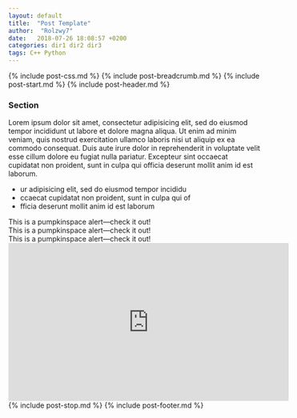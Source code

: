 ```yaml
---
layout: default
title:  "Post Template"
author:  "Rolzwy7"
date:   2018-07-26 18:08:57 +0200
categories: dir1 dir2 dir3
tags: C++ Python
---
```

{% include post-css.md %}
{% include post-breadcrumb.md %}
{% include post-start.md %}
{% include post-header.md %}
<h3>Section</h3>
<p>
    Lorem ipsum dolor sit amet, consectetur adipisicing elit, sed do eiusmod tempor incididunt ut labore et dolore magna aliqua. Ut enim ad minim veniam, quis nostrud exercitation ullamco laboris nisi ut aliquip ex ea commodo consequat. Duis aute irure dolor in reprehenderit in voluptate velit esse cillum dolore eu fugiat nulla pariatur. Excepteur sint occaecat cupidatat non proident, sunt in culpa qui officia deserunt mollit anim id est laborum.
</p>
<ul class="post-ul">
    <li>ur adipisicing elit, sed do eiusmod tempor incididu</li>
    <li>ccaecat cupidatat non proident, sunt in culpa qui of</li>
    <li>fficia deserunt mollit anim id est laborum</li>
</ul>
<script src="https://gist.github.com/rolzwy7/2183fbfaf74dcee937cb59c18b10a736.js"></script>
<div class="rounded-0 alert alert-pumpkinspace" role="alert">
  This is a pumpkinspace alert—check it out!
</div>
<div class="rounded-0 alert alert-orchid" role="alert">
  This is a pumpkinspace alert—check it out!
</div>
<div class="rounded-0 alert alert-boundedrationality" role="alert">
  This is a pumpkinspace alert—check it out!
</div>
<div class="embed-responsive embed-responsive-16by9">
    <iframe width="560" height="315" src="https://www.youtube.com/embed/q8w1d01Y2vY?rel=0" frameborder="0" allow="autoplay; encrypted-media" allowfullscreen></iframe>
</div>
{% include post-stop.md %}
{% include post-footer.md %}
